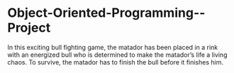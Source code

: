 # Object-Oriented-Programming--Project
In this exciting bull fighting game, the matador has been placed in a rink with an energized bull who
is determined to make the matador’s life a living chaos. To survive, the matador has to finish the bull
before it finishes him. 
